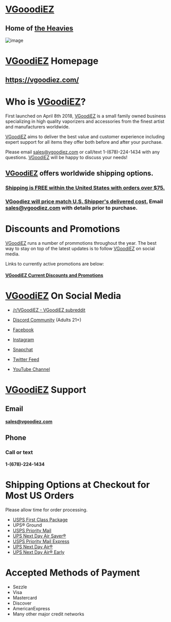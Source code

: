# [VGooodiEZ](https://vgoodiez.com/)
## Home of [the Heavies](https://vgoodiez.com/collections/the-heavies)

![image](https://user-images.githubusercontent.com/104687767/167254338-99b57fca-9058-4c68-a16c-17fee48c8355.png)

# [VGoodiEZ](https://VGoodiEZ.com) Homepage

## https://vgoodiez.com/

# Who is [VGoodiEZ](https://VGoodiEZ.com)?

First launched on April 8th 2018, [VGoodiEZ](https://VGoodiEZ.com) is a small family owned business specializing in high quality vaporizers and accessories from the finest artist and manufacturers worldwide.

[VGoodiEZ](https://VGoodiEZ.com) aims to deliver the best value and customer experience including expert support for all items they offer both before and after your purchase.

Please email sales@vgoodiez.com or call/text 1-(678)-224-1434 with any questions.  [VGoodiEZ](https://VGoodiEZ.com) will be happy to discuss your needs!

## [VGoodiEZ](https://VGoodiEZ.com) offers worldwide shipping options.   
### [Shipping is FREE within the United States with orders over $75.](https://vgoodiez.com/pages/discounts) 
### [VGoodiez will price match U.S. Shipper's delivered cost.](https://vgoodiez.com/pages/discounts) Email sales@vgoodiez.com with details prior to purchase.  
# Discounts and Promotions
[VGoodiEZ](https://VGoodiEZ.com) runs a number of prommotions throughout the year. The best way to stay on top of the latest updates is to follow [VGoodiEZ](https://VGoodiEZ.com) on social media.

Links to currently active promotions are below:
#### [VGoodiEZ Current Discounts and Promotions](https://vgoodiez.com/pages/discounts) 

# [VGoodiEZ](https://VGoodiEZ.com) On Social Media

- [/r/VGoodiEZ - VGoodiEZ subreddit](https://www.reddit.com/r/VGoodiez/)

- [Discord Community](https://discord.gg/UETxShF9sr) (Adults 21+)

- [Facebook](https://www.facebook.com/vgoodiez.shop)

- [Instagram](https://instagram.com/_vgoodiez_)

- [Snapchat](https://snapchat.com/add/vgoodiez.com)

- [Twitter Feed](https://twitter.com/VgoodiezC)

- [YouTube Channel](http://www.youtube.com/channel/UCQkwKOZZ_P8mb6LOInVYZ1A)

# [VGoodiEZ](https://VGoodiEZ.com) Support

## Email

#### sales@vgoodiez.com

## Phone
### Call or text
#### 1-(678)-224-1434

# Shipping Options at Checkout for Most US Orders
Please allow time for order processing.
- [USPS First Class Package](https://www.usps.com/ship/first-class-mail.htm)
- UPS® Ground
- [USPS Priority Mail](https://www.usps.com/ship/priority-mail.htm)
- [UPS Next Day Air Saver®](https://www.ups.com/assets/resources/media/en_US/UPS_Next_Day_Air.pdf)
- [USPS Priority Mail Express](https://www.usps.com/ship/priority-mail-express.htm)
- [UPS Next Day Air®](https://www.ups.com/assets/resources/media/en_US/UPS_Next_Day_Air.pdf)
- [UPS Next Day Air® Early](https://www.ups.com/assets/resources/media/en_US/UPS_Next_Day_Air.pdf)

# Accepted Methods of Payment
- Sezzle
- Visa
- Mastercard
- Discover
- AmericanExpress
- Many other major credit networks
